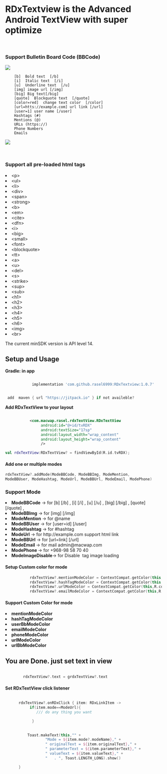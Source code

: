 <h1>RDxTextview  is the Advanced Android TextView with super optimize</h1>
   <br/><h3>Support Bulletin Board Code (BBCode) </h3>
    <a href="https://jitpack.io/#rasel6999/RDxTextview"><img src="https://jitpack.io/v/rasel6999/RDxTextview.svg"/></a>
   
   
```bbcode 
    [b]  Bold text  [/b]
    [i]  Italic text  [/i]
    [u]  Underline text  [/u]
    [img] image url [/img]
    [big] Big text[/big]
    [quote]  Blockquote text  [/quote]
    [color=red]  change text color  [/color]
    [url=htts://example.com] url link [/url]
    [user=1] user name [/user]
    Hashtags (#)
    Mentions (@)
    URLs (https://)
    Phone Numbers
    Emails
 ```

<img src="https://i.ibb.co/KrvY58g/Whats-App-Image-2021-08-02-at-11-59-53-PM.jpg"/>


<br/><h3>Support all pre-loaded html tags</h3>

<li>&lt;p&gt;</li> 
<li>&lt;ul&gt;</li> 
<li>&lt;li&gt;</li>

<li>&lt;div&gt;</li>
<li>&lt;span&gt;</li>
<li>&lt;strong&gt;</li>
<li>&lt;b&gt;</li>
<li>&lt;em&gt;</li>
<li>&lt;cite&gt;</li>
<li>&lt;dfn&gt;</li>
<li>&lt;i&gt;</li>
<li>&lt;big&gt;</li>
<li>&lt;small&gt;</li>
<li>&lt;font&gt;</li>
<li>&lt;blockquote&gt;</li>
<li>&lt;tt&gt;</li>
<li>&lt;a&gt;</li>
<li>&lt;u&gt;</li>
<li>&lt;del&gt;</li>
<li>&lt;s&gt;</li>
<li>&lt;strike&gt;</li>
<li>&lt;sup&gt;</li>
<li>&lt;sub&gt;</li>
<li>&lt;h1&gt;</li>
<li>&lt;h2&gt;</li>
<li>&lt;h3&gt;</li>
<li>&lt;h4&gt;</li>
<li>&lt;h5&gt;</li>
<li>&lt;h6&gt;</li>
<li>&lt;img&gt;</li>
<li>&lt;br&gt;</li>



The current minSDK version is API level 14.
 <h2>Setup and Usage</h2>

<b>Gradle: in app</b>


```gradle 

	        implementation 'com.github.rasel6999:RDxTextview:1.0.7'


``` 

```gradle 

 add  maven { url "https://jitpack.io" } if not availeble?

``` 


<b>Add RDxTextView to your layout</b>

```xml   

           <com.macwap.rasel.rdxTextView.RDxTextView
                android:id="@+id/tvRDX"
                android:textSize="17sp"
                android:layout_width="wrap_content"
                android:layout_height="wrap_content"
                />
```
 
```kt  
val rdxTextView:RDxTextView? = findViewById(R.id.tvRDX);

```

<h4> Add one or multiple modes</h4>

```kotlin 
rdxTextView?.addMode(ModeBBCode, ModeBBImg, ModeMention,
ModeBBUser, ModeHashtag, ModeUrl, ModeBBUrl, ModeEmail, ModePhone)
```
<h3>Support Mode</h3>
<li> <b>ModeBBCode</b>    -> for [b] [/b] , [i] [/i] , [u] [/u] , [big] [/big] , [quote] [/quote] ,
<li> <b>ModeBBImg</b>     -> for [img] [/img]
<li> <b>ModeMention</b>   -> for @name
<li> <b>ModeBBUser</b>    -> for [user=id] [/user]
<li> <b>ModeHashtag</b>   -> for #hashtag
<li> <b>ModeUrl</b>       -> for http://example.com support html link
<li> <b>ModeBBUrl</b>     -> for [url=link] [/url]
<li> <b>ModeEmail </b>    -> for mail admin@macwap.com 
<li> <b>ModePhone </b>    -> for +968-98 58 70 40
<li> <b>ModeImageDisable</b>-> for Disable <img> tag  image loading

<h4> Setup Custom color for mode  </h4>
 
          
 

 ```kotlin 
            rdxTextView?.mentionModeColor = ContextCompat.getColor(this,R.color.teal_700)
            rdxTextView?.hashTagModeColor = ContextCompat.getColor(this,R.color.purple_700)
            rdxTextView?.urlModeColor = ContextCompat.getColor(this,R.color.blue)
            rdxTextView?.emailModeColor = ContextCompat.getColor(this,R.color.blue)
```
 
 <h4>Support Custom Color for mode </h4>
<li> <b>mentionModeColor</b>    
<li> <b>hashTagModeColor</b>    
<li> <b>userBbModeColor</b>    
<li> <b>emailModeColor</b>    
<li> <b>phoneModeColor</b>    
<li> <b>urlModeColor</b>    
<li> <b>urlBbModeColor</b>    

 
 
 <h2>You are Done. just set text in view</h2>
 
 
  ```kotlin 
  
          rdxTextView?.text = grdxTextView?.text

```
 
 
 
 
<h4>Set RDxTextView click listener</h4>



  ```kotlin 

        rdxTextView?.onRDxClick { item: RDxLinkItem ->
             if(item.mode==ModeUrl){
                /// do any thing you want

              } 
              
              
            Toast.makeText(this,"" +
                    "Mode = ${item.mode?.modeName}," +
                    " originalText = ${item.originalText}," +
                    " parameterText = ${item.parameterText}," +
                    " valueText = ${item.valueText}," +
                    "   . ", Toast.LENGTH_LONG).show()

        }

```
